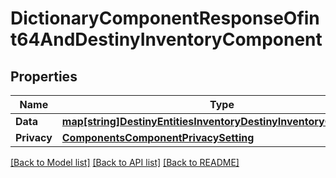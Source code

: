 # DictionaryComponentResponseOfint64AndDestinyInventoryComponent

## Properties
Name | Type | Description | Notes
------------ | ------------- | ------------- | -------------
**Data** | [**map[string]DestinyEntitiesInventoryDestinyInventoryComponent**](Destiny.Entities.Inventory.DestinyInventoryComponent.md) |  | [optional] 
**Privacy** | [**ComponentsComponentPrivacySetting**](Components.ComponentPrivacySetting.md) |  | [optional] 

[[Back to Model list]](../README.md#documentation-for-models) [[Back to API list]](../README.md#documentation-for-api-endpoints) [[Back to README]](../README.md)


